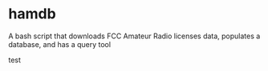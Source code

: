 # hamdb
A bash script that downloads FCC Amateur Radio licenses data, populates a database, and has a query tool

test

